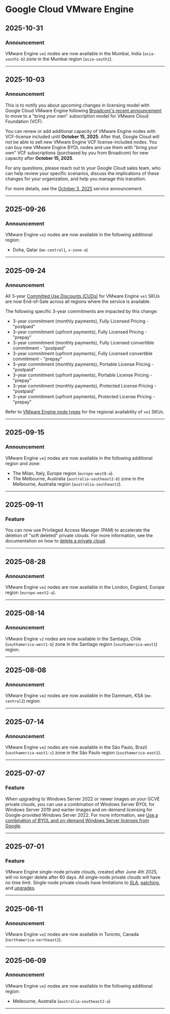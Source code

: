 # Google Cloud VMware Engine

## 2025-10-31

### Announcement

VMware Engine `ve1` nodes are now available in the Mumbai, India (`asia-south1-b`) zone in the Mumbai region (`asia-south1`).

---
## 2025-10-03

### Announcement

This is to notify you about upcoming changes in licensing model with Google Cloud VMware Engine following [Broadcom's recent announcement](https://blogs.vmware.com/cloud-foundation/2025/08/29/vmware-cloud-foundation-cloud-on-your-terms/) to move to a "bring your own" subscription model for VMware Cloud Foundation (VCF).

You can renew or add additional capacity of VMware Engine nodes with VCF-license included until **October 15, 2025**. After that, Google Cloud will not be able to sell new VMware Engine VCF license-included nodes. You can buy new VMware Engine BYOL nodes and use them with "bring your own" VCF subscriptions (purchased by you from Broadcom) for new capacity after **October 15, 2025**.

For any questions, please reach out to your Google Cloud sales team, who can help review your specific scenarios, discuss the implications of these changes for your organization, and help you manage this transition.

For more details, see the [October 3, 2025](https://docs.cloud.google.com/vmware-engine/docs/service-announcements#2025-10-03) service announcement.

---
## 2025-09-26

### Announcement

VMware Engine `ve2` nodes are now available in the following additional region:

* Doha, Qatar (`me-central1`, `v-zone-a`)

---
## 2025-09-24

### Announcement

All 3-year [Committed Use Discounts (CUDs)](https://cloud.google.com/docs/cuds) for VMware Engine `ve1` SKUs are now End-of-Sale across all regions where the service is available.

The following specific 3-year commitments are impacted by this change:

* 3-year commitment (monthly payments), Fully Licensed Pricing - "postpaid"
* 3-year commitment (upfront payments), Fully Licensed Pricing - "prepay"
* 3-year commitment (monthly payments), Fully Licensed convertible commitment - "postpaid"
* 3-year commitment (upfront payments), Fully Licensed convertible commitment - "prepay"
* 3-year commitment (monthly payments), Portable License Pricing - "postpaid"
* 3-year commitment (upfront payments), Portable License Pricing - "prepay"
* 3-year commitment (monthly payments), Protected License Pricing - "postpaid"
* 3-year commitment (upfront payments), Protected License Pricing - "prepay"

Refer to [VMware Engine node types](https://cloud.google.com/vmware-engine/docs/concepts-node-types) for the regional availability of `ve1` SKUs.

---
## 2025-09-15

### Announcement

VMware Engine `ve2` nodes are now available in the following additional region and zone:

* The Milan, Italy, Europe region (`europe-west8-a`).
* The Melbourne, Australia (`australia-southeast2-b`) zone in the Melbourne, Australia region (`australia-southeast2`).

---
## 2025-09-11

### Feature

You can now use Privileged Access Manager (PAM) to accelerate the deletion of "soft deleted" private clouds. For more information, see the documentation on how to [delete a private cloud](https://cloud.google.com/vmware-engine/docs/private-clouds/howto-delete-private-cloud).

---
## 2025-08-28

### Announcement

VMware Engine `ve2` nodes are now available in the London, England, Europe region (`europe-west2-a`).

---
## 2025-08-14

### Announcement

VMware Engine `v2` nodes are now available in the Santiago, Chile (`southamerica-west1-b`) zone in the Santiago region (`southamerica-west1`) region.

---
## 2025-08-08

### Announcement

VMware Engine `ve2` nodes are now available in the Dammam, KSA (`me-central2`) region.

---
## 2025-07-14

### Announcement

VMware Engine `ve2` nodes are now available in the São Paulo, Brazil (`southamerica-east1-c`) zone in the São Paulo region (`southamerica-east1`).

---
## 2025-07-07

### Feature

When upgrading to Windows Server 2022 or newer images on your GCVE private clouds, you can use a combination of Windows Server BYOL for Windows Server 2019 and earlier images and on-demand licensing for Google-provided Windows Server 2022. For more information, see
[Use a combination of BYOL and on-demand Windows Server licenses from Google](https://cloud.google.com/vmware-engine/docs/vmware-ecosystem/microsoft-licensing#combination-mode).

---
## 2025-07-01

### Feature

VMware Engine single-node private clouds, created after June 4th 2025, will no longer delete after 60 days. All single-node private clouds will have no time limit. Single-node private clouds have limitations to [SLA](https://cloud.google.com/vmware-engine/sla?e=48754805&hl=en), [patching](https://cloud.google.com/vmware-engine/docs/concepts-private-cloud#single-node), and [upgrades](https://cloud.google.com/vmware-engine/docs/concepts-private-cloud#single-node).

---
## 2025-06-11

### Announcement

VMware Engine `ve2` nodes are now available in Toronto, Canada (`northamerica-northeast2`).

---
## 2025-06-09

### Announcement

VMware Engine `ve2` nodes are now available in the following additional region:

* Melbourne, Australia (`australia-southeast2-a`)

---

